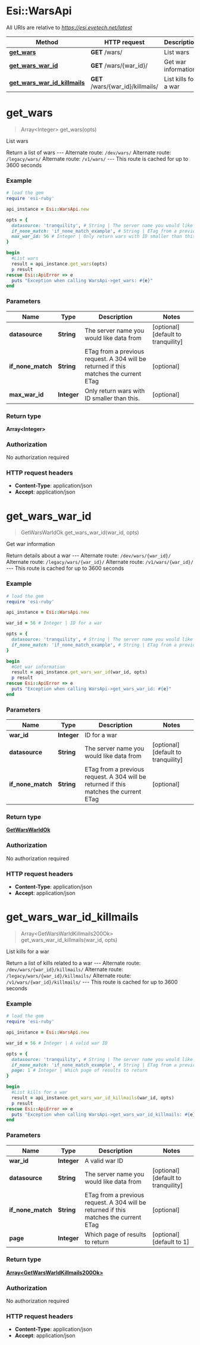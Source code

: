 # Esi::WarsApi

All URIs are relative to *https://esi.evetech.net/latest*

Method | HTTP request | Description
------------- | ------------- | -------------
[**get_wars**](WarsApi.md#get_wars) | **GET** /wars/ | List wars
[**get_wars_war_id**](WarsApi.md#get_wars_war_id) | **GET** /wars/{war_id}/ | Get war information
[**get_wars_war_id_killmails**](WarsApi.md#get_wars_war_id_killmails) | **GET** /wars/{war_id}/killmails/ | List kills for a war


# **get_wars**
> Array&lt;Integer&gt; get_wars(opts)

List wars

Return a list of wars  --- Alternate route: `/dev/wars/`  Alternate route: `/legacy/wars/`  Alternate route: `/v1/wars/`  --- This route is cached for up to 3600 seconds

### Example
```ruby
# load the gem
require 'esi-ruby'

api_instance = Esi::WarsApi.new

opts = { 
  datasource: 'tranquility', # String | The server name you would like data from
  if_none_match: 'if_none_match_example', # String | ETag from a previous request. A 304 will be returned if this matches the current ETag
  max_war_id: 56 # Integer | Only return wars with ID smaller than this.
}

begin
  #List wars
  result = api_instance.get_wars(opts)
  p result
rescue Esi::ApiError => e
  puts "Exception when calling WarsApi->get_wars: #{e}"
end
```

### Parameters

Name | Type | Description  | Notes
------------- | ------------- | ------------- | -------------
 **datasource** | **String**| The server name you would like data from | [optional] [default to tranquility]
 **if_none_match** | **String**| ETag from a previous request. A 304 will be returned if this matches the current ETag | [optional] 
 **max_war_id** | **Integer**| Only return wars with ID smaller than this. | [optional] 

### Return type

**Array&lt;Integer&gt;**

### Authorization

No authorization required

### HTTP request headers

 - **Content-Type**: application/json
 - **Accept**: application/json



# **get_wars_war_id**
> GetWarsWarIdOk get_wars_war_id(war_id, opts)

Get war information

Return details about a war  --- Alternate route: `/dev/wars/{war_id}/`  Alternate route: `/legacy/wars/{war_id}/`  Alternate route: `/v1/wars/{war_id}/`  --- This route is cached for up to 3600 seconds

### Example
```ruby
# load the gem
require 'esi-ruby'

api_instance = Esi::WarsApi.new

war_id = 56 # Integer | ID for a war

opts = { 
  datasource: 'tranquility', # String | The server name you would like data from
  if_none_match: 'if_none_match_example', # String | ETag from a previous request. A 304 will be returned if this matches the current ETag
}

begin
  #Get war information
  result = api_instance.get_wars_war_id(war_id, opts)
  p result
rescue Esi::ApiError => e
  puts "Exception when calling WarsApi->get_wars_war_id: #{e}"
end
```

### Parameters

Name | Type | Description  | Notes
------------- | ------------- | ------------- | -------------
 **war_id** | **Integer**| ID for a war | 
 **datasource** | **String**| The server name you would like data from | [optional] [default to tranquility]
 **if_none_match** | **String**| ETag from a previous request. A 304 will be returned if this matches the current ETag | [optional] 

### Return type

[**GetWarsWarIdOk**](GetWarsWarIdOk.md)

### Authorization

No authorization required

### HTTP request headers

 - **Content-Type**: application/json
 - **Accept**: application/json



# **get_wars_war_id_killmails**
> Array&lt;GetWarsWarIdKillmails200Ok&gt; get_wars_war_id_killmails(war_id, opts)

List kills for a war

Return a list of kills related to a war  --- Alternate route: `/dev/wars/{war_id}/killmails/`  Alternate route: `/legacy/wars/{war_id}/killmails/`  Alternate route: `/v1/wars/{war_id}/killmails/`  --- This route is cached for up to 3600 seconds

### Example
```ruby
# load the gem
require 'esi-ruby'

api_instance = Esi::WarsApi.new

war_id = 56 # Integer | A valid war ID

opts = { 
  datasource: 'tranquility', # String | The server name you would like data from
  if_none_match: 'if_none_match_example', # String | ETag from a previous request. A 304 will be returned if this matches the current ETag
  page: 1 # Integer | Which page of results to return
}

begin
  #List kills for a war
  result = api_instance.get_wars_war_id_killmails(war_id, opts)
  p result
rescue Esi::ApiError => e
  puts "Exception when calling WarsApi->get_wars_war_id_killmails: #{e}"
end
```

### Parameters

Name | Type | Description  | Notes
------------- | ------------- | ------------- | -------------
 **war_id** | **Integer**| A valid war ID | 
 **datasource** | **String**| The server name you would like data from | [optional] [default to tranquility]
 **if_none_match** | **String**| ETag from a previous request. A 304 will be returned if this matches the current ETag | [optional] 
 **page** | **Integer**| Which page of results to return | [optional] [default to 1]

### Return type

[**Array&lt;GetWarsWarIdKillmails200Ok&gt;**](GetWarsWarIdKillmails200Ok.md)

### Authorization

No authorization required

### HTTP request headers

 - **Content-Type**: application/json
 - **Accept**: application/json



